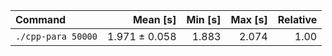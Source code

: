 | Command | Mean [s] | Min [s] | Max [s] | Relative |
|:---|---:|---:|---:|---:|
| `./cpp-para 50000` | 1.971 ± 0.058 | 1.883 | 2.074 | 1.00 |
